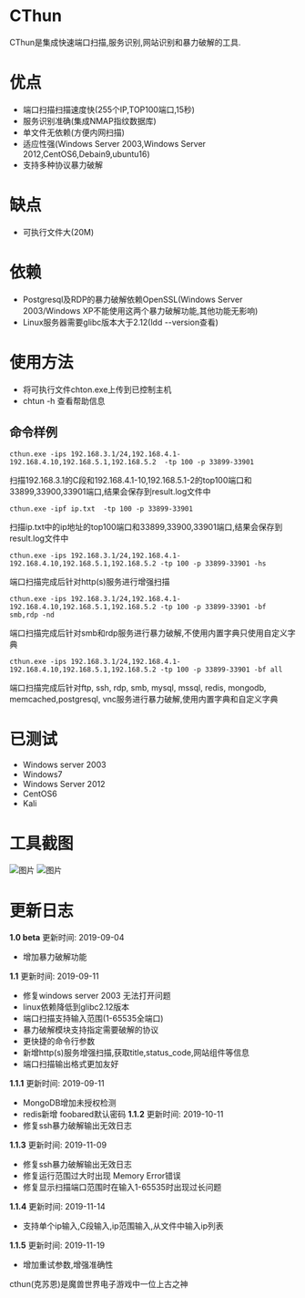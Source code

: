 # CThun
CThun是集成快速端口扫描,服务识别,网站识别和暴力破解的工具.
# 优点
* 端口扫描扫描速度快(255个IP,TOP100端口,15秒)
* 服务识别准确(集成NMAP指纹数据库)
* 单文件无依赖(方便内网扫描)
* 适应性强(Windows Server 2003,Windows Server 2012,CentOS6,Debain9,ubuntu16)
* 支持多种协议暴力破解
# 缺点
* 可执行文件大(20M)
# 依赖
* Postgresql及RDP的暴力破解依赖OpenSSL(Windows Server 2003/Windows XP不能使用这两个暴力破解功能,其他功能无影响)
* Linux服务器需要glibc版本大于2.12(ldd --version查看)
# 使用方法
* 将可执行文件chton.exe上传到已控制主机
* chtun -h 查看帮助信息
## 命令样例
```
cthun.exe -ips 192.168.3.1/24,192.168.4.1-192.168.4.10,192.168.5.1,192.168.5.2  -tp 100 -p 33899-33901
```
扫描192.168.3.1的C段和192.168.4.1-10,192.168.5.1-2的top100端口和33899,33900,33901端口,结果会保存到result.log文件中

```
cthun.exe -ipf ip.txt  -tp 100 -p 33899-33901
```
扫描ip.txt中的ip地址的top100端口和33899,33900,33901端口,结果会保存到result.log文件中

```
cthun.exe -ips 192.168.3.1/24,192.168.4.1-192.168.4.10,192.168.5.1,192.168.5.2 -tp 100 -p 33899-33901 -hs
```
端口扫描完成后针对http(s)服务进行增强扫描

```
cthun.exe -ips 192.168.3.1/24,192.168.4.1-192.168.4.10,192.168.5.1,192.168.5.2 -tp 100 -p 33899-33901 -bf smb,rdp -nd
```
端口扫描完成后针对smb和rdp服务进行暴力破解,不使用内置字典只使用自定义字典

```
cthun.exe -ips 192.168.3.1/24,192.168.4.1-192.168.4.10,192.168.5.1,192.168.5.2 -tp 100 -p 33899-33901 -bf all 
```
端口扫描完成后针对ftp, ssh, rdp, smb, mysql, mssql, redis, mongodb, memcached,postgresql, vnc服务进行暴力破解,使用内置字典和自定义字典
# 已测试
* Windows server 2003
* Windows7
* Windows Server 2012
* CentOS6
* Kali
# 工具截图
![图片](https://uploader.shimo.im/f/jxgOCMlyvbMEnsig.png!thumbnail)
![图片](https://uploader.shimo.im/f/djUIDtYzRI8gh2a8.png!thumbnail)

# 更新日志
**1.0 beta**
更新时间: 2019-09-04
* 增加暴力破解功能

**1.1**
更新时间: 2019-09-11
* 修复windows server 2003 无法打开问题
* linux依赖降低到glibc2.12版本
* 端口扫描支持输入范围(1-65535全端口)
* 暴力破解模块支持指定需要破解的协议
* 更快捷的命令行参数
* 新增http(s)服务增强扫描,获取title,status_code,网站组件等信息
* 端口扫描输出格式更加友好

**1.1.1**
更新时间: 2019-09-11
* MongoDB增加未授权检测
* redis新增 foobared默认密码
**1.1.2**
更新时间: 2019-10-11
* 修复ssh暴力破解输出无效日志

**1.1.3**
更新时间: 2019-11-09
* 修复ssh暴力破解输出无效日志
* 修复运行范围过大时出现 Memory Error错误
* 修复显示扫描端口范围时在输入1-65535时出现过长问题

**1.1.4**
更新时间: 2019-11-14
* 支持单个ip输入,C段输入,ip范围输入,从文件中输入ip列表

**1.1.5**
更新时间: 2019-11-19
* 增加重试参数,增强准确性

cthun(克苏恩)是魔兽世界电子游戏中一位上古之神
